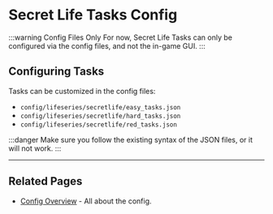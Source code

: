 # Secret Life Tasks Config

:::warning Config Files Only
For now, Secret Life Tasks can only be configured via the config files, and not the in-game GUI.
:::

## Configuring Tasks

Tasks can be customized in the config files:
- `config/lifeseries/secretlife/easy_tasks.json`
- `config/lifeseries/secretlife/hard_tasks.json`
- `config/lifeseries/secretlife/red_tasks.json`

:::danger
Make sure you follow the existing syntax of the JSON files, or it will not work.
:::

---

## Related Pages

- [Config Overview](/config/overview) - All about the config.
